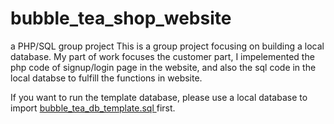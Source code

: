 # bubble_tea_shop_website
a PHP/SQL group project
This is a group project focusing on building a local database. My part of work focuses the customer part, 
I impelemented the php code of signup/login page in the website, and also the sql code in the local databse to fulfill the functions in website. 



If you want to run the template database, please use a local database to import [bubble_tea_db_template.sql
](https://github.com/YKYKaiyuan/bubble_tea_shop_website/blob/main/bubble_tea_db_template.sql)
first.
